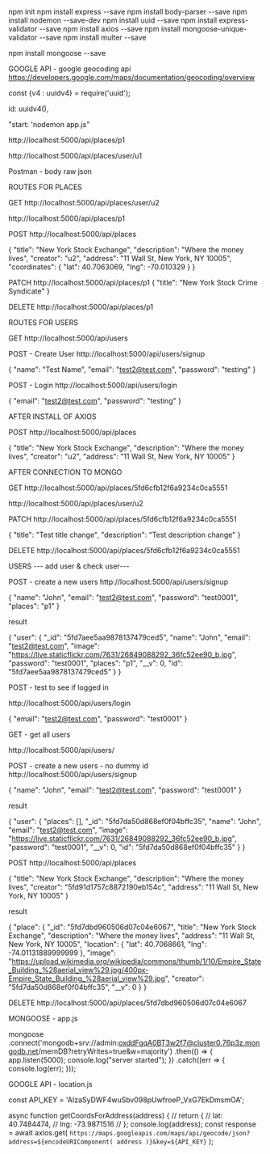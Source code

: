 npm init
npm install express --save
npm install body-parser --save
npm install nodemon --save-dev
npm install uuid --save
npm install express-validator --save
npm install axios --save
npm install mongoose-unique-validator --save
npm install multer --save

npm install mongoose --save

GOOGLE API - google geocoding api
https://developers.google.com/maps/documentation/geocoding/overview


const {v4 : uuidv4} = require('uuid');
    
id: uuidv4(),


"start: 'nodemon app.js"


http://localhost:5000/api/places/p1

http://localhost:5000/api/places/user/u1

Postman - body raw json

ROUTES FOR PLACES

GET
http://localhost:5000/api/places/user/u2

http://localhost:5000/api/places/p1


POST
http://localhost:5000/api/places

{
    "title": "New York Stock Exchange",
    "description": "Where the money lives",
    "creator": "u2",
    "address": "11 Wall St, New York, NY 10005",
    "coordinates": {
        "lat": 40.7063069, 
        "lng": -70.010329
    }
}

PATCH
http://localhost:5000/api/places/p1
{
    "title": "New York Stock Crime Syndicate"
}

DELETE
http://localhost:5000/api/places/p1


ROUTES FOR USERS

GET
http://localhost:5000/api/users

POST - Create User
http://localhost:5000/api/users/signup

{
  "name": "Test Name",
  "email": "test2@test.com",
  "password": "testing" 
}

POST - Login
http://localhost:5000/api/users/login

{
  "email": "test2@test.com",
  "password": "testing" 
}

AFTER INSTALL OF AXIOS

POST
http://localhost:5000/api/places

{
    "title": "New York Stock Exchange",
    "description": "Where the money lives",
    "creator": "u2",
    "address": "11 Wall St, New York, NY 10005"
}

AFTER CONNECTION TO MONGO

GET
http://localhost:5000/api/places/5fd6cfb12f6a9234c0ca5551

http://localhost:5000/api/places/user/u2

PATCH
http://localhost:5000/api/places/5fd6cfb12f6a9234c0ca5551

{
    "title": "Test title change",
    "description": "Test description change"
}

DELETE
http://localhost:5000/api/places/5fd6cfb12f6a9234c0ca5551



USERS --- add user & check user---

POST - create a new users
http://localhost:5000/api/users/signup

{
  "name": "John",
  "email": "test2@test.com",
  "password": "test0001",
  "places": "p1"
}

result

{
    "user": {
        "_id": "5fd7aee5aa9878137479ced5",
        "name": "John",
        "email": "test2@test.com",
        "image": "https://live.staticflickr.com/7631/26849088292_36fc52ee90_b.jpg",
        "password": "test0001",
        "places": "p1",
        "__v": 0,
        "id": "5fd7aee5aa9878137479ced5"
    }
}

POST - test to see if logged in

http://localhost:5000/api/users/login

{
  "email": "test2@test.com",
  "password": "test0001"
}

GET - get all users

http://localhost:5000/api/users/


POST - create a new users - no dummy id
http://localhost:5000/api/users/signup

{
  "name": "John",
  "email": "test2@test.com",
  "password": "test0001"
}

result

{
    "user": {
        "places": [],
        "_id": "5fd7da50d868ef0f04bffc35",
        "name": "John",
        "email": "test2@test.com",
        "image": "https://live.staticflickr.com/7631/26849088292_36fc52ee90_b.jpg",
        "password": "test0001",
        "__v": 0,
        "id": "5fd7da50d868ef0f04bffc35"
    }
}

POST
http://localhost:5000/api/places

{
    "title": "New York Stock Exchange",
    "description": "Where the money lives",
    "creator": "5fd91d1757c8872190eb154c",
    "address": "11 Wall St, New York, NY 10005"
}

result

{
    "place": {
        "_id": "5fd7dbd960506d07c04e6067",
        "title": "New York Stock Exchange",
        "description": "Where the money lives",
        "address": "11 Wall St, New York, NY 10005",
        "location": {
            "lat": 40.7068661,
            "lng": -74.01131889999999
        },
        "image": "https://upload.wikimedia.org/wikipedia/commons/thumb/1/10/Empire_State_Building_%28aerial_view%29.jpg/400px-Empire_State_Building_%28aerial_view%29.jpg",
        "creator": "5fd7da50d868ef0f04bffc35",
        "__v": 0
    }
}

DELETE
http://localhost:5000/api/places/5fd7dbd960506d07c04e6067


MONGOOSE - app.js

mongoose
 .connect('mongodb+srv://admin:oxddFgqA0BT3w2f7@cluster0.76p3z.mongodb.net/mernDB?retryWrites=true&w=majority')
 .then(() => {
  app.listen(5000);
  console.log("server started");
 })
 .catch((err => {
   console.log(err);
 }));


GOOGLE API - location.js

const API_KEY = 'AIzaSyDWF4wuSbv098pUwfroeP_VxG7EkDmsmOA';

async function getCoordsForAddress(address) {
  // return {
  //   lat: 40.7484474,
  //   lng: -73.9871516
  // };
  console.log(address);
  const response = await axios.get(
    `https://maps.googleapis.com/maps/api/geocode/json?address=${encodeURIComponent(
      address
    )}&key=${API_KEY}`
  );